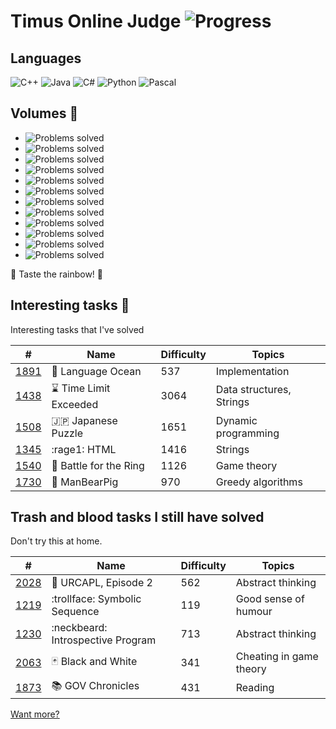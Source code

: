 # Timus Online Judge ![Progress](https://img.shields.io/badge/Progress-403%2F1108-brightgreen.svg)


## Languages
![C++](https://img.shields.io/badge/C%2B%2B-356-blue.svg)
![Java](https://img.shields.io/badge/Java-38-red.svg)
![C#](https://img.shields.io/badge/C%23-2-87CEFA.svg)
![Python](https://img.shields.io/badge/Python-3-DEB887.svg)
![Pascal](https://img.shields.io/badge/Pascal-4-FFB6C1.svg)


## Volumes :rainbow: 
* ![Problems solved](https://img.shields.io/badge/Volume%201-55%2F100-9400D3.svg?style=flat-square)
* ![Problems solved](https://img.shields.io/badge/Volume%202-48%2F100-4B0082.svg?style=flat-square)
* ![Problems solved](https://img.shields.io/badge/Volume%203-41%2F100-0000FF.svg?style=flat-square)
* ![Problems solved](https://img.shields.io/badge/Volume%204-27%2F100-brightgreen.svg?style=flat-square)
* ![Problems solved](https://img.shields.io/badge/Volume%205-29%2F100-yellow.svg?style=flat-square)
* ![Problems solved](https://img.shields.io/badge/Volume%206-33%2F100-FF7F00.svg?style=flat-square)
* ![Problems solved](https://img.shields.io/badge/Volume%207-27%2F100-FF0000.svg?style=flat-square)
* ![Problems solved](https://img.shields.io/badge/Volume%208-33%2F100-9400D3.svg?style=flat-square)
* ![Problems solved](https://img.shields.io/badge/Volume%209-22%2F97-4B0082.svg?style=flat-square)
* ![Problems solved](https://img.shields.io/badge/Volume%2010-28%2F100-0000FF.svg?style=flat-square)
* ![Problems solved](https://img.shields.io/badge/Volume%2011-51%2F100-brightgreen.svg?style=flat-square)
* ![Problems solved](https://img.shields.io/badge/Volume%2012-9%2F11-yellow.svg?style=flat-square)

 :rainbow: Taste the rainbow! :rainbow: 

## Interesting tasks :notebook:

Interesting tasks that I've solved

| #    | Name                | Difficulty | Topics                   |
|------|---------------------|------------|--------------------------|
| [1891](http://acm.timus.ru/problem.aspx?space=1&num=1891&locale=en) | :ocean:  Language Ocean | 537        | Implementation           |
| [1438](http://acm.timus.ru/problem.aspx?space=1&num=1438&locale=en)  | :hourglass:  Time Limit Exceeded | 3064       | Data structures, Strings |
| [1508](http://acm.timus.ru/problem.aspx?space=1&num=1508&locale=en) | :jp:  Japanese Puzzle | 1651       | Dynamic programming      |
| [1345](http://acm.timus.ru/problem.aspx?space=1&num=1345&locale=en) | :rage1:  HTML | 1416       | Strings                  |
| [1540](http://acm.timus.ru/problem.aspx?space=1&num=1540&locale=en) | :ring:  Battle for the Ring | 1126       | Game theory              |
| [1730](http://acm.timus.ru/problem.aspx?space=1&num=1730&locale=en) | :bear:  ManBearPig | 970        | Greedy algorithms        |


## Trash and blood tasks I still have solved

Don't try this at home.

| #    | Name                | Difficulty | Topics                   |
|------|---------------------|------------|--------------------------|
| [2028](http://acm.timus.ru/problem.aspx?space=1&num=2028&locale=en) | :space_invader:  URCAPL, Episode 2 | 562        | Abstract thinking           |
| [1219](http://acm.timus.ru/problem.aspx?space=1&num=1219&locale=en)  | :trollface:  Symbolic Sequence | 119       | Good sense of humour |
| [1230](http://acm.timus.ru/problem.aspx?space=1&num=1230&locale=en) | :neckbeard:  Introspective Program | 713       | Abstract thinking      |
| [2063](http://acm.timus.ru/problem.aspx?space=1&num=2063&locale=en) | :black_joker:  Black and White | 341       | Cheating in game theory                  |
| [1873](http://acm.timus.ru/problem.aspx?space=1&num=1873&locale=en) | :books:  GOV Chronicles | 431       | Reading              |

[Want more?](http://www.spoj.com/problems/OLOLO/)
